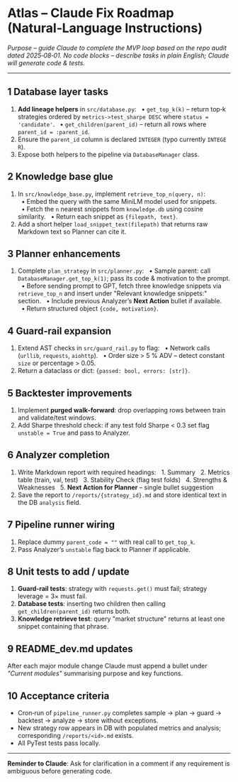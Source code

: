 # Atlas – Claude Fix Roadmap (Natural‑Language Instructions)

*Purpose – guide Claude to complete the MVP loop based on the repo audit dated 2025‑08‑01.*
*No code blocks – describe tasks in plain English; Claude will generate code & tests.*

---

## 1 Database layer tasks

1. **Add lineage helpers** in `src/database.py`:
     • `get_top_k(k)` – return top‑k strategies ordered by `metrics->test_sharpe DESC` where `status = 'candidate'`.
     • `get_children(parent_id)` – return all rows where `parent_id = :parent_id`.
2. Ensure the `parent_id` column is declared `INTEGER` (typo currently `INTEGE R`).
3. Expose both helpers to the pipeline via `DatabaseManager` class.

## 2 Knowledge base glue

1. In `src/knowledge_base.py`, implement `retrieve_top_n(query, n)`:
     • Embed the query with the same MiniLM model used for snippets.
     • Fetch the `n` nearest snippets from `knowledge.db` using cosine similarity.
     • Return each snippet as `{filepath, text}`.
2. Add a short helper `load_snippet_text(filepath)` that returns raw Markdown text so Planner can cite it.

## 3 Planner enhancements

1. Complete `plan_strategy` in `src/planner.py`:
     • Sample parent: call `DatabaseManager.get_top_k(1)`; pass its code & motivation to the prompt.
     • Before sending prompt to GPT, fetch three knowledge snippets via `retrieve_top_n` and insert under "Relevant knowledge snippets:" section.
     • Include previous Analyzer’s **Next Action** bullet if available.
     • Return structured object `{code, motivation}`.

## 4 Guard‑rail expansion

1. Extend AST checks in `src/guard_rail.py` to flag:
     • Network calls (`urllib`, `requests`, `aiohttp`).
     • Order size > 5 % ADV – detect constant `size` or percentage > 0.05.
2. Return a dataclass or dict: `{passed: bool, errors: [str]}`.

## 5 Backtester improvements

1. Implement **purged walk‑forward**: drop overlapping rows between train and validate/test windows.
2. Add Sharpe threshold check: if any test fold Sharpe < 0.3 set flag `unstable = True` and pass to Analyzer.

## 6 Analyzer completion

1. Write Markdown report with required headings:
     1. Summary
     2. Metrics table (train, val, test)
     3. Stability Check (flag test folds)
     4. Strengths & Weaknesses
     5. **Next Action for Planner** – single bullet suggestion
2. Save the report to `/reports/{strategy_id}.md` and store identical text in the DB `analysis` field.

## 7 Pipeline runner wiring

1. Replace dummy `parent_code = ""` with real call to `get_top_k`.
2. Pass Analyzer’s `unstable` flag back to Planner if applicable.

## 8 Unit tests to add / update

1. **Guard‑rail tests**: strategy with `requests.get()` must fail; strategy leverage = 3× must fail.
2. **Database tests**: inserting two children then calling `get_children(parent_id)` returns both.
3. **Knowledge retrieve test**: query "market structure" returns at least one snippet containing that phrase.

## 9 README\_dev.md updates

After each major module change Claude must append a bullet under *"Current modules"* summarising purpose and key functions.

## 10 Acceptance criteria

* Cron‑run of `pipeline_runner.py` completes sample → plan → guard → backtest → analyze → store without exceptions.
* New strategy row appears in DB with populated metrics and analysis; corresponding `/reports/<id>.md` exists.
* All PyTest tests pass locally.

---

**Reminder to Claude**: Ask for clarification in a comment if any requirement is ambiguous before generating code.
